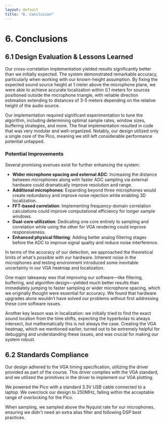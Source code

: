 ```yaml
---
layout: default
title: "6. Conclusion"
---
```


# 6. Conclusions

## 6.1 Design Evaluation & Lessons Learned

Our cross-correlation implementation yielded results significantly better than we initially expected. The system demonstrated remarkable accuracy, particularly when working with our known-height assumption. By fixing the expected sound source height at 1 meter above the microphone plane, we were able to achieve accurate localization within 0.1 meters for sources positioned outside the microphone triangle, with reliable direction estimation extending to distances of 3-5 meters depending on the relative height of the audio source.

Our implementation required significant experimentation to tune the algorithm, including determining optimal sample rates, window sizes, buffering strategies, and more. The final implementation resulted in code that was very modular and well-organized. Notably, our design utilized only a single core of the Pico, meaning we still left considerable performance potential untapped.

### Potential Improvements

Several promising avenues exist for further enhancing the system:

- **Wider microphone spacing and external ADC**: Increasing the distance between microphones along with faster ADC sampling via external hardware could dramatically improve resolution and range.
- **Additional microphones**: Expanding beyond three microphones would create redundancy and improve noise rejection while enabling 3D localization.
- **FFT-based correlation**: Implementing frequency-domain correlation calculations could improve computational efficiency for longer sample windows.
- **Dual-core utilization**: Dedicating one core entirely to sampling and correlation while using the other for VGA rendering could improve responsiveness.
- **Enhanced physical filtering**: Adding better analog filtering stages before the ADC to improve signal quality and reduce noise interference.

In terms of the accuracy of our detection, we approached the theoretical limits of what's possible with our hardware. Inherent noise in the microphones and testing environment introduced some inevitable uncertainty in our VGA heatmap and localization.

One major takeaway was that improving our software—like filtering, buffering, and algorithm design—yielded much better results than immediately jumping to faster sampling or wider microphone spacing, which we originally thought were essential for accuracy. We found that hardware upgrades alone wouldn’t have solved our problems without first addressing these core software issues.

Another key lesson was in localization: we initially tried to find the exact sound location from the time shifts, expecting the hyperbolas to always intersect, but mathematically this is not always the case. Creating the VGA heatmap, which we mentioned earlier, turned out to be extremely helpful for debugging and understanding these issues, and was crucial for making our system robust.

## 6.2 Standards Compliance

<!-- Comment on adherence to VGA timing specs, Pico hardware guidelines, and DSP best practices. -->
Our design adhered to the VGA timing specification, utilizing the driver provided as part of the course. This driver complies with the VGA standard, and we utilized the primitives in the driver to implement our VGA plotting. 

We powered the Pico with a standard $3.3\text{V}$ USB cable connected to a laptop. We overclock our design to $250 \text{MHz}$, falling within the acceptable range of overlocking for the Pico. 

When sampling, we sampled above the Nyquist rate for our microphones, ensuring we didn't need an extra alias filter and following DSP best practices. 
